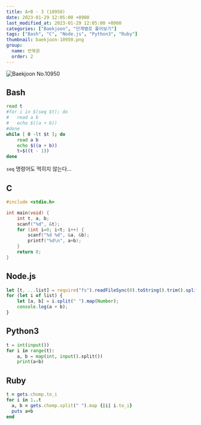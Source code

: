 ```yaml
---
title: A+B - 3 (10950)
date: 2023-01-29 12:05:00 +0900
last_modified_at: 2023-01-29 12:05:00 +0900
categories: ["Baekjoon", "단계별로 풀어보기"]
tags: ["Bash", "C", "Node.js", "Python3", "Ruby"]
thumbnail: baekjoon-10950.png
group:
  name: 반복문
  order: 2
---
```


![Baekjoon No.10950](baekjoon-10950.png)

## Bash
```bash
read t
#for i in $(seq $t); do
#	read a b
#	echo $((a + b))
#done
while [ 0 -lt $t ]; do
	read a b
	echo $((a + b))
	t=$((t - 1))
done
```
`seq` 명령어도 먹히지 않는다...

## C
```c
#include <stdio.h>

int main(void) {
	int t, a, b;
	scanf("%d", &t);
	for (int i=0; i<t; i++) {
		scanf("%d %d", &a, &b);
		printf("%d\n", a+b);
	}
	return 0;
}
```

## Node.js
```javascript
let [t, ...list] = require("fs").readFileSync(0).toString().trim().split("\n");
for (let i of list) {
	let [a, b] = i.split(" ").map(Number);
	console.log(a + b);
}
```

## Python3
```python
t = int(input())
for i in range(t):
    a, b = map(int, input().split())
    print(a+b)
```

## Ruby
```ruby
t = gets.chomp.to_i
for i in 1..t
  a, b = gets.chomp.split(" ").map {|i| i.to_i}
  puts a+b
end
```
